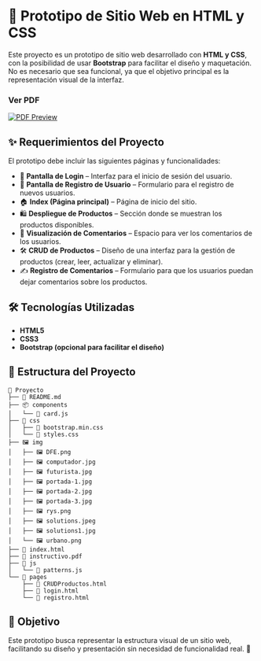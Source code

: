 

# 📌 Prototipo de Sitio Web en HTML y CSS  

Este proyecto es un prototipo de sitio web desarrollado con **HTML y CSS**, con la posibilidad de usar **Bootstrap** para facilitar el diseño y maquetación. No es necesario que sea funcional, ya que el objetivo principal es la representación visual de la interfaz.  

### Ver PDF  
[![PDF Preview](https://img.shields.io/badge/Ver%20PDF-%23FF5722.svg)](https://github.com/DnaXruz/Proyecto-Prototipo/blob/main/instructivo.pdf)

## ✨ Requerimientos del Proyecto  

El prototipo debe incluir las siguientes páginas y funcionalidades:  

- 🔐 **Pantalla de Login** – Interfaz para el inicio de sesión del usuario.  
- 📝 **Pantalla de Registro de Usuario** – Formulario para el registro de nuevos usuarios.  
- 🏠 **Index (Página principal)** – Página de inicio del sitio.  
- 🛍️ **Despliegue de Productos** – Sección donde se muestran los productos disponibles.  
- 💬 **Visualización de Comentarios** – Espacio para ver los comentarios de los usuarios.  
- 🛠️ **CRUD de Productos** – Diseño de una interfaz para la gestión de productos (crear, leer, actualizar y eliminar).  
- ✍️ **Registro de Comentarios** – Formulario para que los usuarios puedan dejar comentarios sobre los productos.  

## 🛠️ Tecnologías Utilizadas  

- **HTML5**  
- **CSS3**  
- **Bootstrap (opcional para facilitar el diseño)**  

## 📂 Estructura del Proyecto  

```
📁 Proyecto
├── 📄 README.md
├── 📦 components
│   └── 📄 card.js
├── 🎨 css
│   ├── 📄 bootstrap.min.css
│   └── 📄 styles.css
├── 🖼️ img
│   ├── 🖼️ DFE.png
│   ├── 🖼️ computador.jpg
│   ├── 🖼️ futurista.jpg
│   ├── 🖼️ portada-1.jpg
│   ├── 🖼️ portada-2.jpg
│   ├── 🖼️ portada-3.jpg
│   ├── 🖼️ rys.png
│   ├── 🖼️ solutions.jpeg
│   ├── 🖼️ solutions1.jpg
│   └── 🖼️ urbano.png
├── 📄 index.html
├── 📄 instructivo.pdf
├── 📁 js
│   └── 📄 patterns.js
└── 📁 pages
    ├── 📄 CRUDProductos.html
    ├── 📄 login.html
    └── 📄 registro.html

```

## 🎯 Objetivo  

Este prototipo busca representar la estructura visual de un sitio web, facilitando su diseño y presentación sin necesidad de funcionalidad real. 🚀
